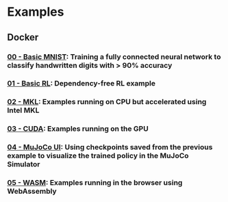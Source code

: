# Examples
## Docker
### [00 - Basic MNIST](docker/00_basic_mnist/README.MD): Training a fully connected neural network to classify handwritten digits with > 90% accuracy
### [01 - Basic RL](docker/01_basic_rl/README.MD): Dependency-free RL example
### [02 - MKL](docker/02_mkl/README.MD): Examples running on CPU but accelerated using Intel MKL
### [03 - CUDA](docker/03_cuda/README.MD): Examples running on the GPU
### [04 - MuJoCo UI](docker/04_mujoco_ui/README.MD): Using checkpoints saved from the previous example to visualize the trained policy in the MuJoCo Simulator
### [05 - WASM](docker/05_wasm/README.MD): Examples running in the browser using WebAssembly
